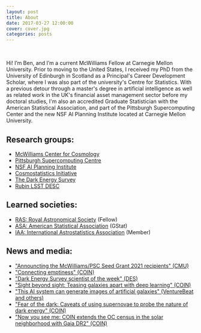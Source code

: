 ```yaml
---
layout: post
title: About
date: 2017-03-27 12:00:00
cover: cover.jpg
categories: posts
---
```


<br>

<!--
Hi! I'm Ben, and I'm a Lecturer in Predictive Analytics at the University of Edinburgh. Before moving back to Scotland, I was a McWilliams Fellow at Carnegie Mellon University in the United States, where I was also part of the Pittsburgh Supercomputing Center and the National Science Foundation's AI Planning Institute. Prior to my time in Pittsburgh, I completed my PhD in Astrophysics as a Principal's Career Development Scholar at the Royal Observatory Edinburgh. My research is centred on the development and application of approaches in machine learning, statistical inference and high-performance computing to address current domain challenges in a variety of areas.

## Research groups:

* [Management Science and Business Economics Group](https://www.business-school.ed.ac.uk/research/areas/management-science-business-economics)
* [FinTech and Financial Services Research Cluster](https://www.cdcs.ed.ac.uk/research-clusters/fintech)
* [Scottish Centre for Crime and Justice Research](https://www.sccjr.ac.uk)
* [Usher Institute of Population Health Sciences and Informatics](https://www.ed.ac.uk/usher)
* [Centre for Statistics](https://centreforstatistics.maths.ed.ac.uk/)
* [Bayes Centre Space Innovation Hub](https://www.ed.ac.uk/bayes/about-us/research/space-and-satellites)
* [Cosmostatistics Initiative](https://cosmostatistics-initiative.org)

## Learned societies:

* [ORS: Operational Research Society](https://www.theorsociety.com)
* [ASA: American Statistical Association](http://www.amstat.org)
* [RAS: Royal Astronomical Society](https://www.ras.org.uk)
-->

Hi! I’m Ben, and I’m a current McWilliams Fellow at Carnegie Mellon University. Prior to moving to the United States, I received my PhD from the University of Edinburgh in Scotland as a Principal's Career Development Scholar, where I was also part of the university's Centre for Statistics. With a previous detour through a master's degree in artificial intelligence as well as related work in the UK's financial asset management sector before my doctoral studies, I'm also an accredited Graduate Statistician with the American Statistical Association, and part of the Pittsburgh Supercomputing Center and the new NSF AI Planning Institute located at Carnegie Mellon University.

## Research groups:

* [McWilliams Center for Cosmology](https://www.cmu.edu/cosmology)
* [Pittsburgh Supercomputing Centre](https://www.psc.edu)
* [NSF AI Planning Institute](https://www.cmu.edu/ai-physics-institute)
* [Cosmostatistics Initiative](https://cosmostatistics-initiative.org)
* [The Dark Energy Survey](https://www.darkenergysurvey.org)
* [Rubin LSST DESC](https://lsstdesc.org)

## Learned societies:

* [RAS: Royal Astronomical Society](https://www.ras.org.uk) (Fellow)
* [ASA: American Statistical Association](http://www.amstat.org) (GStat)
* [IAA: International Astrostatistics Association](http://iaa.mi.oa-brera.inaf.it/IAA/home.html) (Member)

## News and media:

* ["Announcting the McWilliams/PSC Seed Grant 2021 recipients" (CMU)](https://www.cmu.edu/cosmology/news/articles/2021-11-08_seed-grant-recipients.html)
* ["Connecting emptiness" (COIN)](https://cosmostatistics-initiative.org/connecting-emptiness/)
* ["Dark Energy Survey scientist of the week" (DES)](https://www.darkenergysurvey.org/scientistoftheweek/ben-moews/)
* ["Sight beyond sight: Teasing galaxies apart with deep learning" (COIN)](https://cosmostatistics-initiative.org/deblending/)
* ["This AI system can generate images of artificial galaxies" (VentureBeat and others)](https://venturebeat.com/2018/11/08/this-ai-system-can-generate-images-of-artificial-galaxies)
* ["Fear of the dark: Caveats of using supernovae to probe the nature of dark energy" (COIN)](https://cosmostatistics-initiative.org/sncosmo/)
* ["Now you see me: COIN extends the OC census in the solar neighborhood with Gaia DR2" (COIN)](https://cosmostatistics-initiative.org/coin-gaia_ocs/)

<br>
